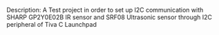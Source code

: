 Description: A Test project in order to set up I2C communication with SHARP GP2Y0E02B IR sensor and SRF08 Ultrasonic sensor through I2C peripheral of Tiva C Launchpad
 

